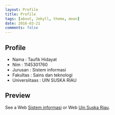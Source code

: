 ```yaml
---
layout: Profile
title: Profile
tags: [about, Jekyll, theme, moon]
date: 2016-03-21
comments: false
---  
```

## Profile
* Nama              : Taufik Hidayat
* Nim               : 1145301760
* Jurusan           : Sistem informasi
* Fakultas          : Sains dan teknologi
* Universiitaas     : UIN SUSKA RIAU

## Preview

See a Web [Sistem informasi](http://Sif.uin-suska.ac.id) or Web [Uin Suska Riau](https://uin-suska.ac.id).
